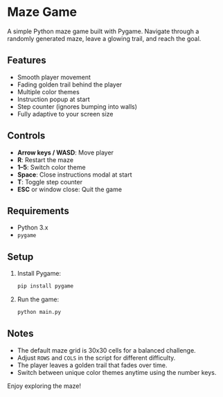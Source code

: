 # Maze Game

A simple Python maze game built with Pygame. Navigate through a randomly generated maze, leave a glowing trail, and reach the goal.

## Features

- Smooth player movement
- Fading golden trail behind the player
- Multiple color themes
- Instruction popup at start
- Step counter (ignores bumping into walls)
- Fully adaptive to your screen size

## Controls

- **Arrow keys / WASD**: Move player
- **R**: Restart the maze
- **1–5**: Switch color theme
- **Space**: Close instructions modal at start
- **T**: Toggle step counter
- **ESC** or window close: Quit the game

## Requirements

- Python 3.x
- `pygame`

## Setup

1. Install Pygame:
   ```bash
   pip install pygame
   ```

2. Run the game:
   ```bash
   python main.py
   ```

## Notes

- The default maze grid is 30x30 cells for a balanced challenge.
- Adjust `ROWS` and `COLS` in the script for different difficulty.
- The player leaves a golden trail that fades over time.
- Switch between unique color themes anytime using the number keys.

Enjoy exploring the maze!
